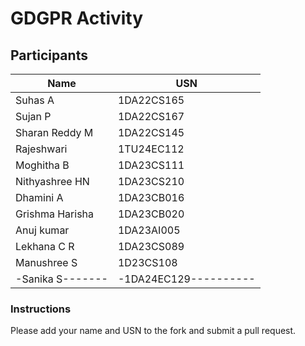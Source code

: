 # GDGPR Activity

## Participants


| Name   | USN        |
|--------|------------|
| Suhas A| 1DA22CS165 |
| Sujan P| 1DA22CS167 |
| Sharan Reddy M| 1DA22CS145|
| Rajeshwari  | 1TU24EC112      |
| Moghitha B|1DA23CS111|
|Nithyashree HN| 1DA23CS210|
| Dhamini A| 1DA23CB016|
|Grishma Harisha| 1DA23CB020|
| Anuj kumar| 1DA23AI005|
| Lekhana C R|1DA23CS089 |
|Manushree S| 1D23CS108|
|-Sanika S-------|-1DA24EC129----------|
### Instructions
Please add your name and USN to the fork and submit a pull request.

